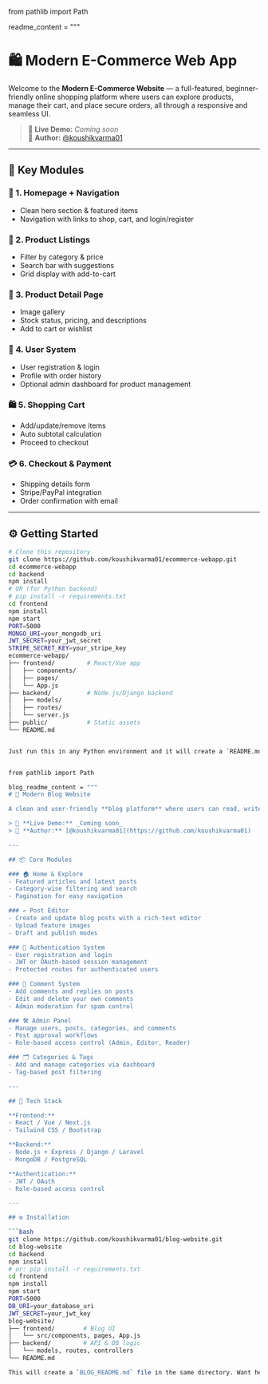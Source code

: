 from pathlib import Path

readme_content = """
# 🛍️ Modern E-Commerce Web App

Welcome to the **Modern E-Commerce Website** — a full-featured, beginner-friendly online shopping platform where users can explore products, manage their cart, and place secure orders, all through a responsive and seamless UI.

> 🔗 **Live Demo:** _Coming soon_  
> 👤 **Author:** [@koushikvarma01](https://github.com/koushikvarma01)

---

## 📌 Key Modules

### 🧭 1. Homepage + Navigation
- Clean hero section & featured items
- Navigation with links to shop, cart, and login/register

### 🛒 2. Product Listings
- Filter by category & price
- Search bar with suggestions
- Grid display with add-to-cart

### 📄 3. Product Detail Page
- Image gallery
- Stock status, pricing, and descriptions
- Add to cart or wishlist

### 👤 4. User System
- User registration & login
- Profile with order history
- Optional admin dashboard for product management

### 🛍️ 5. Shopping Cart
- Add/update/remove items
- Auto subtotal calculation
- Proceed to checkout

### 💳 6. Checkout & Payment
- Shipping details form
- Stripe/PayPal integration
- Order confirmation with email

---

## ⚙️ Getting Started

```bash
# Clone this repository
git clone https://github.com/koushikvarma01/ecommerce-webapp.git
cd ecommerce-webapp
cd backend
npm install
# OR (for Python backend)
# pip install -r requirements.txt
cd frontend
npm install
npm start
PORT=5000
MONGO_URI=your_mongodb_uri
JWT_SECRET=your_jwt_secret
STRIPE_SECRET_KEY=your_stripe_key
ecommerce-webapp/
├── frontend/         # React/Vue app
│   ├── components/
│   ├── pages/
│   └── App.js
├── backend/          # Node.js/Django backend
│   ├── models/
│   ├── routes/
│   └── server.js
├── public/           # Static assets
└── README.md


Just run this in any Python environment and it will create a `README.md` file in the same directory. Want help deploying your project to a live server (like Vercel, Netlify, or Render)? ​:contentReference[oaicite:0]{index=0}​


from pathlib import Path

blog_readme_content = """
# 📝 Modern Blog Website

A clean and user-friendly **blog platform** where users can read, write, and manage blog posts on various topics. This project includes features like user authentication, categorized content, comments, and a modern admin panel — all designed to enhance both content creation and reader engagement.

> 🔗 **Live Demo:** _Coming soon_  
> 👤 **Author:** [@koushikvarma01](https://github.com/koushikvarma01)

---

## 📦 Core Modules

### 🏠 Home & Explore
- Featured articles and latest posts
- Category-wise filtering and search
- Pagination for easy navigation

### ✍️ Post Editor
- Create and update blog posts with a rich-text editor
- Upload feature images
- Draft and publish modes

### 👤 Authentication System
- User registration and login
- JWT or OAuth-based session management
- Protected routes for authenticated users

### 💬 Comment System
- Add comments and replies on posts
- Edit and delete your own comments
- Admin moderation for spam control

### 🛠️ Admin Panel
- Manage users, posts, categories, and comments
- Post approval workflows
- Role-based access control (Admin, Editor, Reader)

### 🗂️ Categories & Tags
- Add and manage categories via dashboard
- Tag-based post filtering

---

## 🧰 Tech Stack

**Frontend:**
- React / Vue / Next.js
- Tailwind CSS / Bootstrap

**Backend:**
- Node.js + Express / Django / Laravel
- MongoDB / PostgreSQL

**Authentication:**
- JWT / OAuth
- Role-based access control

---

## ⚙️ Installation

```bash
git clone https://github.com/koushikvarma01/blog-website.git
cd blog-website
cd backend
npm install
# or: pip install -r requirements.txt
cd frontend
npm install
npm start
PORT=5000
DB_URI=your_database_uri
JWT_SECRET=your_jwt_key
blog-website/
├── frontend/        # Blog UI
│   └── src/components, pages, App.js
├── backend/         # API & DB logic
│   └── models, routes, controllers
└── README.md

This will create a `BLOG_README.md` file in the same directory. Want help deploying this blog site or connecting it to a CMS? ​:contentReference[oaicite:0]{index=0}​
